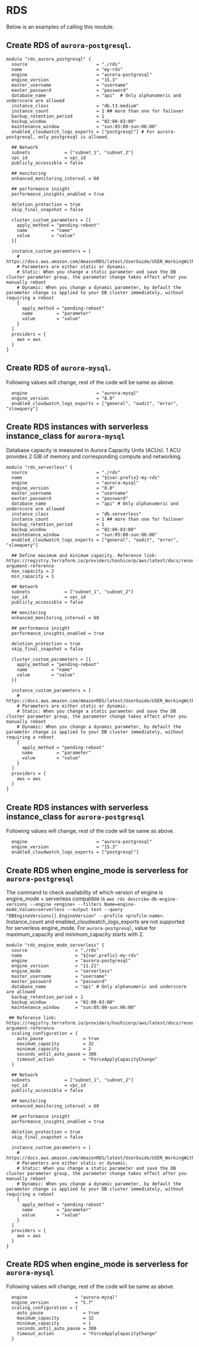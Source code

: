 # RDS
Below is an examples of calling this module.
 
## Create RDS of `aurora-postgresql`. 
```
module "rds_aurora_postgresql" {
  source                          = "./rds"
  name                            = "my-rds"
  engine                          = "aurora-postgresql"
  engine_version                  = "15.3"
  master_username                 = "username"
  master_password                 = "password"
  database_name                   = "api"  # Only alphanumeric and underscore are allowed
  instance_class                  = "db.t3.medium"
  instance_count                  = 1 ## more than one for failover
  backup_retention_period         = 1
  backup_window                   = "02:00-03:00"
  maintenance_window              = "sun:05:00-sun:06:00"
  enabled_cloudwatch_logs_exports = ["postgresql"] # For aurora-postgresql, only postgresql is allowed.

  ## Network
  subnets             = ["subnet_1", "subnet_2"]
  vpc_id              = vpc_id
  publicly_accessible = false

  ## monitoring
  enhanced_monitoring_interval = 60

  ## performance insight
  performance_insights_enabled = true

  deletion_protection = true
  skip_final_snapshot = false

  cluster_custom_parameters = [{
    apply_method = "pending-reboot"
    name         = "name"
    value        = "value"
  }]

  instance_custom_parameters = [
    # https://docs.aws.amazon.com/AmazonRDS/latest/UserGuide/USER_WorkingWithParamGroups.html
    # Parameters are either static or dynamic.
    # Static: When you change a static parameter and save the DB cluster parameter group, the parameter change takes effect after you manually reboot 
    # Dynamic: When you change a dynamic parameter, by default the parameter change is applied to your DB cluster immediately, without requiring a reboot
    {
      apply_method = "pending-reboot"
      name         = "parameter"
      value        = "value"
    }
  ]
  providers = {
    aws = aws
  }
}
```

## Create RDS of `aurora-mysql`.
Following values will change, rest of the code will be same as above.
```
  engine                          = "aurora-mysql"
  engine_version                  = "8.0"
  enabled_cloudwatch_logs_exports = ["general", "audit", "error", "slowquery"] 
```

## Create RDS instances with serverless instance_class for `aurora-mysql`
Database capacity is measured in Aurora Capacity Units (ACUs). 1 ACU provides 2 GiB of memory and corresponding compute and networking.
```
module "rds_serverless" {
  source                          = "./rds"
  name                            = "${var.prefix}-my-rds"
  engine                          = "aurora-mysql"
  engine_version                  = "8.0"
  master_username                 = "username"
  master_password                 = "password"
  database_name                   = "api" # Only alphanumeric and underscore are allowed
  instance_class                  = "db.serverless"
  instance_count                  = 1 ## more than one for failover
  backup_retention_period         = 1
  backup_window                   = "02:00-03:00"
  maintenance_window              = "sun:05:00-sun:06:00"
  enabled_cloudwatch_logs_exports = ["general", "audit", "error", "slowquery"]

  ## Define maximum and minimum capacity. Reference link: https://registry.terraform.io/providers/hashicorp/aws/latest/docs/resources/rds_cluster#serverlessv2_scaling_configuration-argument-reference
  max_capacity = 2
  min_capacity = 1

  ## Network
  subnets             = ["subnet_1", "subnet_2"]
  vpc_id              = vpc_id
  publicly_accessible = false

  ## monitoring
  enhanced_monitoring_interval = 60

  ## performance insight
  performance_insights_enabled = true

  deletion_protection = true
  skip_final_snapshot = false

  cluster_custom_parameters = [{
    apply_method = "pending-reboot"
    name         = "name"
    value        = "value"
  }]

  instance_custom_parameters = [
    # https://docs.aws.amazon.com/AmazonRDS/latest/UserGuide/USER_WorkingWithParamGroups.html
    # Parameters are either static or dynamic.
    # Static: When you change a static parameter and save the DB cluster parameter group, the parameter change takes effect after you manually reboot 
    # Dynamic: When you change a dynamic parameter, by default the parameter change is applied to your DB cluster immediately, without requiring a reboot
    {
      apply_method = "pending-reboot"
      name         = "parameter"
      value        = "value"
    }
  ]
  providers = {
    aws = aws
  }
}
```

## Create RDS instances with serverless instance_class for `aurora-postgresql`
Following values will change, rest of the code will be same as above.
```
  engine                          = "aurora-postgresql"
  engine_version                  = "15.3"
  enabled_cloudwatch_logs_exports = ["postgresql"] 
```

## Create RDS when engine_mode is serverless for `aurora-postgresql`
The command to check availability of which version of engine is engine_mode = serverless compatible is `aws rds describe-db-engine-versions --engine <engine> --filters Name=engine-mode,Values=serverless --output text --query "DBEngineVersions[].EngineVersion" --profile <profile-name>`. Instance_count and enabled_cloudwatch_logs_exports are not supported for serverless engine_mode.
For `aurora-postgresql`, value for maximum_capacity and minimum_capacity starts with 2. 
```
module "rds_engine_mode_serverless" {
  source                  = "./rds"
  name                    = "${var.prefix}-my-rds"
  engine                  = "aurora-postgresql"
  engine_version          = "11.21"
  engine_mode             = "serverless"
  master_username         = "username"
  master_password         = "password"
  database_name           = "api" # Only alphanumeric and underscore are allowed
  backup_retention_period = 1
  backup_window           = "02:00-03:00"
  maintenance_window      = "sun:05:00-sun:06:00"

 ## Reference link: https://registry.terraform.io/providers/hashicorp/aws/latest/docs/resources/rds_cluster#scaling_configuration-argument-reference
  scaling_configuration = {
    auto_pause               = true
    maximum_capacity         = 32
    minimum_capacity         = 2
    seconds_until_auto_pause = 300
    timeout_action           = "ForceApplyCapacityChange"
  }

  ## Network
  subnets             = ["subnet_1", "subnet_2"]
  vpc_id              = vpc_id
  publicly_accessible = false

  ## monitoring
  enhanced_monitoring_interval = 60

  ## performance insight
  performance_insights_enabled = true

  deletion_protection = true
  skip_final_snapshot = false

  instance_custom_parameters = [
    # https://docs.aws.amazon.com/AmazonRDS/latest/UserGuide/USER_WorkingWithParamGroups.html
    # Parameters are either static or dynamic.
    # Static: When you change a static parameter and save the DB cluster parameter group, the parameter change takes effect after you manually reboot 
    # Dynamic: When you change a dynamic parameter, by default the parameter change is applied to your DB cluster immediately, without requiring a reboot
    {
      apply_method = "pending-reboot"
      name         = "parameter"
      value        = "value"
    }
  ]
  providers = {
    aws = aws
  }
}
```

## Create RDS when engine_mode is serverless for `aurora-mysql`
Following values will change, rest of the code will be same as above.
```
  engine                  = "aurora-mysql"
  engine_version          = "5.7"
  scaling_configuration = {
    auto_pause               = true
    maximum_capacity         = 32
    minimum_capacity         = 1
    seconds_until_auto_pause = 300
    timeout_action           = "ForceApplyCapacityChange"
  }
```